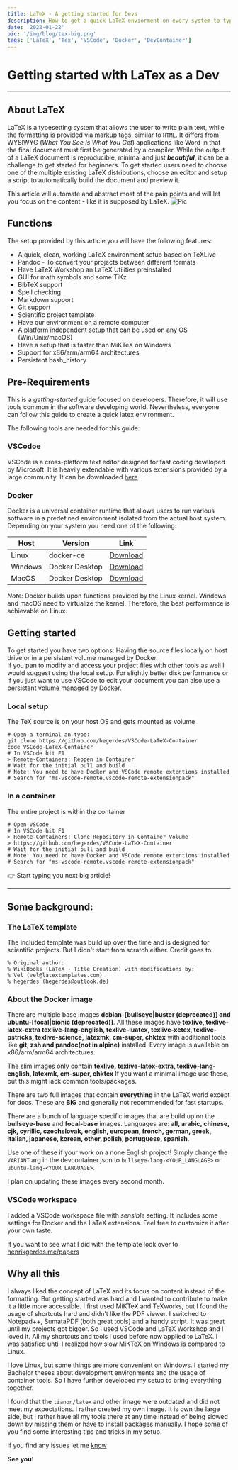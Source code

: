 ```yaml
---
title: LaTeX - A getting started for Devs
description: How to get a quick LaTeX enviorment on every system to typset beautiful papers and articles.
date: '2022-01-22'
pic: '/img/blog/tex-big.png'
tags: ['LaTeX', 'Tex', 'VSCode', 'Docker', 'DevContainer']
---
```


# Getting started with LaTex as a Dev 
---

## About LaTeX
LaTeX is a typesetting system that allows the user to write plain text, while the formatting is provided via markup tags, similar to `HTML`. It differs from WYSIWYG (*What You See Is What You Get*) applications like Word in that the final document must first be generated by a compiler. While the output of a LaTeX document is reproducible, minimal and just **_beautiful_**, it can be a challenge to get started for beginners. To get started users need to choose one of the multiple existing LaTeX distributions, choose an editor and setup a script to automatically build the document and preview it. 

This article will automate and abstract most of the pain points and will let you focus on the content - like it is supposed by LaTeX. 
![Pic](/img/blog/tex-wide.png)
<!-- <img src="https://latex.codecogs.com/gif.latex?O_t=\text { Onset event at time bin \LaTeX } t" width="10"/> test
Lift($L$) can be determined by Lift Coefficient ($C_L$) like the following equation.
$$ L = \frac{1}{2} \rho v^2 S C_L $$ -->

## Functions
The setup provided by this article you will have the following features:
 * A quick, clean, working LaTeX environment setup based on TeXLive
 * Pandoc - To convert your projects between different formats
 * Have LaTeX Workshop an LaTeX Utilities preinstalled
 * GUI for math symbols and some TiKz
 * BibTeX support
 * Spell checking 
 * Markdown support
 * Git support
 * Scientific project template 
 * Have our environment on a remote computer
 * A platform independent setup that can be used on any OS (Win/Unix/macOS)
 * Have a setup that is faster than MiKTeX on Windows
 * Support for x86/arm/arm64 architectures
 * Persistent bash_history 

## Pre-Requirements
This is a *getting-started* guide focused on developers. Therefore, it will use tools common in the software developing world. Nevertheless, everyone can follow this guide to create a quick latex environment.

The following tools are needed for this guide:

### VSCodoe
VSCode is a cross-platform text editor designed for fast coding developed by Microsoft. It is heavily extendable with various extensions provided by a large community. It can be downloaded [here](https://code.visualstudio.com/) 

### Docker
Docker is a universal container runtime that allows users to run various software in a predefined environment isolated from the actual host system. Depending on your system you need one of the following:

| Host    | Version        | Link         |
|---------|----------------|--------------|
| Linux   | docker-ce      | [Download](https://docs.docker.com/engine/install/debian/)     |
| Windows | Docker Desktop | [Download](https://docs.docker.com/desktop/windows/install/)   |
| MacOS   | Docker Desktop | [Download](https://docs.docker.com/desktop/mac/install/)       |

*Note:* Docker builds upon functions provided by the Linux kernel. Windows and macOS need to virtualize the kernel. Therefore, the best performance is achievable on Linux.

## Getting started
To get started you have two options: Having the source files locally on host drive or in a persistent volume managed by Docker.  
If you pan to modify and access your project files with other tools as well I would suggest using the local setup. For slightly better disk performance or if you just want to use VSCode to edit your document you can also use a persistent volume managed by Docker.

### Local setup 
The TeX source is on your host OS and gets mounted as volume

```bash,linenos
# Open a terminal an type:
git clone https://github.com/hegerdes/VSCode-LaTeX-Container
code VSCode-LaTeX-Container
# In VSCode hit F1
> Remote-Containers: Reopen in Container
# Wait for the initial pull and build
# Note: You need to have Docker and VSCode remote extentions installed
# Search for "ms-vscode-remote.vscode-remote-extensionpack"
```

### In a container
The entire project is within the container

```bash,linenos
# Open VSCode
# In VSCode hit F1
> Remote-Containers: Clone Repository in Container Volume
> https://github.com/hegerdes/VSCode-LaTeX-Container
# Wait for the initial pull and build
# Note: You need to have Docker and VSCode remote extentions installed
# Search for "ms-vscode-remote.vscode-remote-extensionpack"
```

👉 Start typing you next big article!

---

## Some background:

### The LaTeX template
<!-- ![Pic](/img/blog/latex-template.png) -->
The included template was build up over the time and is designed for scientific projects. But I didn't start from scratch either. Credit goes to:

```LaTeX,linenos
% Original author:
% WikiBooks (LaTeX - Title Creation) with modifications by:
% Vel (vel@latextemplates.com)
% hegerdes (hegerdes@outlook.de)
```

### About the Docker image
There are multiple base images **debian-[bullseye|buster (deprecated)] and ubuntu-[focal|bionic (deprecated)]**. All these images have **texlive, texlive-latex-extra texlive-lang-english, texlive-luatex, texlive-xetex, texlive-pstricks, texlive-science, latexmk, cm-super, chktex** with additional tools like **git, zsh and pandoc(not in alpine)** installed. Every image is available on x86/arm/arm64 architectures.

The slim images only contain **texlive, texlive-latex-extra, texlive-lang-english, latexmk, cm-super, chktex**
If you want a minimal image use these, but this might lack common tools/packages.

There are two full images that contain **everything** in the LaTeX world except for docs. These are **BIG** and generally not recommended for fast startups.

There are a bunch of language specific images that are build up on the **bullseye-base** and **focal-base** images. Languages are: **all, arabic, chinese, cjk, cyrillic, czechslovak, english, european, french, german, greek, italian, japanese, korean, other, polish, portuguese, spanish**.

Use one of these if your work on a none English project! Simply change the `VARIANT` arg in the devcontainer.json to `bullseye-lang-<YOUR_LANGUAGE>` or `ubuntu-lang-<YOUR_LANGUAGE>`.

I plan on updating these images every second month.

### VSCode workspace
I added a VSCode workspace file with *sensible* setting. It includes some settings for Docker and the LaTeX extensions. Feel free to customize it after your own taste.

If you want to see what I did with the template look over to [henrikgerdes.me/papers](/papers)

## Why all this
I always liked the concept of LaTeX and its focus on content instead of the formatting. But getting started was hard and I wanted to contribute to make it a little more accessible. I first used MiKTeX and TeXworks, but I found the usage of shortcuts hard and didn't like the PDF viewer. I switched to Notepad++, SumataPDF (both great tools) and a handy script. It was great until my projects got bigger. So I used VSCode and LaTeX Workshop and I loved it. All my shortcuts and tools I used before now applied to LaTeX. I was satisfied until I realized how slow MiKTeX on Windows is compared to Linux.

I love Linux, but some things are more convenient on Windows. I started my Bachelor theses about development environments and the usage of container tools. So I have further developed my setup to bring everything together.

I found that the `tianon/latex` and other image were outdated and did not meet my expectations. I rather created my own image. It is own the large side, but I rather have all my tools there at any time instead of being slowed down by missing them or have to install packages manually. I hope some of you find some interesting tips and tricks in my setup.


If you find any issues let me [know](https://github.com/hegerdes/VSCode-LaTeX-Container/issues)


**See you!**
